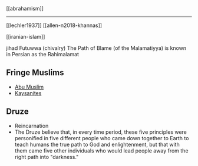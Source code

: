 [[abrahamism]]

---

[[lechler1937]]
[[allen-n2018-khannas]]

[[iranian-islam]]

jihad
Futuwwa	(chivalry)
The Path of Blame (of the Malamatiyya) is known in Persian as the Rahimalamat 

## Fringe Muslims
- [Abu Muslim](https://en.wikipedia.org/wiki/Abu-Muslim)
- [Kaysanites](https://en.wikipedia.org/wiki/Kaysanites)

## Druze
- Reincarnation
- The Druze believe that, in every time period, these five principles were personified in five different people who came down together to Earth to teach humans the true path to God and enlightenment, but that with them came five other individuals who would lead people away from the right path into "darkness."


